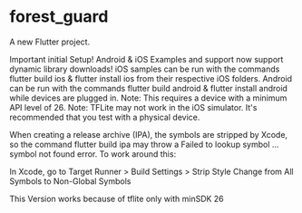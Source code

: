 # forest_guard

A new Flutter project.

Important initial Setup!
Android & iOS 
Examples and support now support dynamic library downloads! iOS samples can be run with the commands
flutter build ios & flutter install ios from their respective iOS folders.
Android can be run with the commands
flutter build android & flutter install android
while devices are plugged in.
Note: This requires a device with a minimum API level of 26.
Note: TFLite may not work in the iOS simulator. It's recommended that you test with a physical device.

When creating a release archive (IPA), the symbols are stripped by Xcode, so the command flutter build ipa may throw a Failed to lookup symbol ... symbol not found error. To work around this:

In Xcode, go to Target Runner > Build Settings > Strip Style
Change from All Symbols to Non-Global Symbols



This Version works because of tflite only with minSDK 26